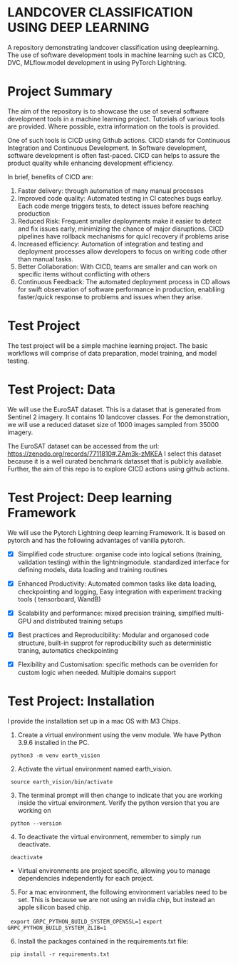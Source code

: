 # LANDCOVER CLASSIFICATION USING DEEP LEARNING
A repository demonstrating landcover classification using deeplearning. The use of software development tools in machine learning such as CICD, DVC, MLflow.model development in using PyTorch Lightning.

# Project Summary

The aim of the repository is to showcase the use of several software development tools in a machine learning project. Tutorials of various tools are provided. Where possible, extra information on the tools is provided.

One of such tools is CICD using Github actions. CICD stands for Continuous Integration and Continuous Development.
In Software development, software development is often fast-paced. CICD can helps to assure the product quality while enhancing development efficiency.

In brief, benefits of CICD are:
1. Faster delivery: through automation of many manual processes
2. Improved code quality: Automated testing in CI cateches bugs earluy. Each code merge triggers tests, to detect issues before reaching production
3. Reduced Risk: Frequent smaller deployments make it easier to detect and fix issues early, minimizing the chance of major disruptions. CICD pipelines have rollback mechanisms for quicl recovery if problems arise
4. Increased efficiency: Automation of integration and testing and deployment processes allow developers to focus on writing code other than manual tasks.
5. Better Collaboration: With CICD, teams are smaller and can work on specific items without conflicting with others
6. Continuous Feedback: The automated deployment process in CD allows for swift observation of software performance in production, enabliing faster/quick response to problems and issues when they arise.

# Test Project

The test project will be a simple machine learning project. The basic workflows will comprise of data preparation, model training, and model testing. 

# Test Project: Data

We will use the EuroSAT dataset. This is a dataset that is generated from Sentinel 2 imagery. It contains 10 landcover classes. For the demonstration, we will use a reduced dataset size of 1000 images sampled from 35000 imagery.

The EuroSAT dataset can be accessed from the url: https://zenodo.org/records/7711810#.ZAm3k-zMKEA 
I select this dataset because it is a well curated benchmark datasset that is publicly available. Further, the aim of this repo is to explore CICD actions using github actions.

# Test Project: Deep learning Framework

We will use the Pytorch Lightning deep learning Framework. It is based on pytorch and has the following advantages of vanilla pytorch.
- [x] Simplified code structure: organise code into logical setions (training, validation testing) within the lightningmodule. standardized interface for defining models, data loading and training routines
- [x] Enhanced Productivity: Automated common tasks like data loading, checkpointing and logging, Easy integration with experiment tracking tools ( tensorboard, WandB)
- [x] Scalability and performance: mixed precision training, simplfied multi-GPU and distributed training setups
- [x] Best practices and Reproducibility: Modular and organosed code structure, built-in supprot for reproducibility such as deterministic traning, automatics checkpointing
- [x] Flexibility and Customisation: specific methods can be overriden for custom logic when needed. Multiple domains support


# Test Project: Installation

I provide the installation set up in a mac OS with M3 Chips.

1. Create a virtual environment using the venv module. We have Python 3.9.6 installed in the PC.

``` python3 -m venv earth_vision```

2. Activate the virtual environment named earth_vision.

``` source earth_vision/bin/activate```

3. The terminal prompt will then change to indicate that you are working inside the virtual environment. Verify the python version that you are working on

``` python --version```

4. To deactivate the virtual environment, remember to simply run deactivate.

``` deactivate```

- Virtual environments are project specific, allowing you to manage dependencies independently for each project.


5. For a mac environment, the following environment variables need to be set. This is because we are not using an nvidia chip, but instead an apple silicon based chip.

``` export GRPC_PYTHON_BUILD_SYSTEM_OPENSSL=1```
``` export GRPC_PYTHON_BUILD_SYSTEM_ZLIB=1 ```

6. Install the packages contained in the requirements.txt file:

``` pip install -r requirements.txt```